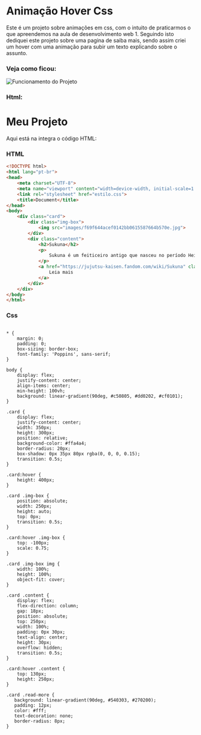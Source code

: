 # Animação Hover Css
Este é um projeto sobre animações em css, com o intuito de praticarmos o que apreendemos na aula de desenvolvimento web 1.
Seguindo isto dediquei este projeto sobre uma pagina de saiba mais, sendo assim criei um hover com uma animação para subir um texto explicando sobre o assunto.
### Veja como ficou:
![Funcionamento do Projeto](https://github.com/Viniciussinc/animacao-hover-css/blob/main/sukuna.gif)
### Html:
# Meu Projeto

Aqui está na integra o código HTML:

###  HTML

```html
<!DOCTYPE html>
<html lang="pt-br">
<head>
    <meta charset="UTF-8">
    <meta name="viewport" content="width=device-width, initial-scale=1.0">
    <link rel="stylesheet" href="estilo.css">
    <title>Document</title>
</head>
<body>
    <div class="card">
        <div class="img-box">
            <img src="images/f69f644acef0142bb0615587664b570e.jpg">
        </div>
        <div class="content">
            <h2>Sukuna</h2>
            <p>
                Sukuna é um feiticeiro antigo que nasceu no período Heian, que ocorreu há mais de 1000 anos atrás no Japão.
            </p>
            <a href="https://jujutsu-kaisen.fandom.com/wiki/Sukuna" class="read-more">
                Leia mais
            </a>
        </div>
    </div>
</body>
</html>
```
### Css

``` @import url('https://fonts.googleapis.com/css2?family=Poppins:wght@100;200;300;400&display=swap');

* {
    margin: 0;
    padding: 0;
    box-sizing: border-box;
    font-family: 'Poppins', sans-serif;
}

body {
    display: flex;
    justify-content: center;
    align-items: center;
    min-height: 100vh;
    background: linear-gradient(90deg, #c50805, #dd0202, #cf0101);
}

.card {
    display: flex;
    justify-content: center;
    width: 350px;
    height: 300px;
    position: relative;
    background-color: #ffa4a4;
    border-radius: 20px;
    box-shadow: 0px 35px 80px rgba(0, 0, 0, 0.15);
    transition: 0.5s;
}

.card:hover {
    height: 400px;
}

.card .img-box {
    position: absolute;
    width: 250px;
    height: auto;
    top: 0px;
    transition: 0.5s;
}

.card:hover .img-box {
    top: -100px;
    scale: 0.75;
}

.card .img-box img {
    width: 100%;
    height: 100%;
    object-fit: cover;
}

.card .content {
    display: flex;
    flex-direction: column;
    gap: 18px;
    position: absolute;
    top: 250px;
    width: 100%;
    padding: 0px 30px;
    text-align: center;
    height: 30px;
    overflow: hidden;
    transition: 0.5s;
}

.card:hover .content {
    top: 130px;
    height: 250px;
}

.card .read-more {
   background: linear-gradient(90deg, #540303, #270200);
   padding: 12px;
   color: #fff;
   text-decoration: none;
   border-radius: 8px;
}
```




